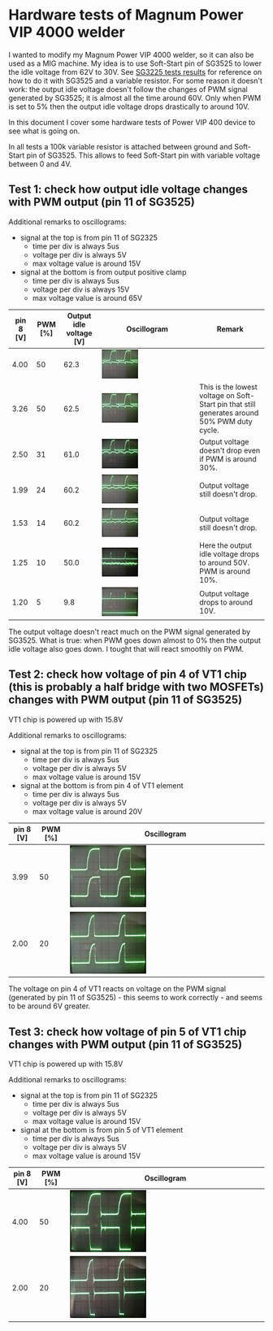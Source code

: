 # Hardware tests of Magnum Power VIP 4000 welder

I wanted to modify my Magnum Power VIP 4000 welder, so it can also be used as a MIG machine.
My idea is to use Soft-Start pin of SG3525 to lower the idle voltage from 62V to 30V.
See [SG3225 tests results](https://github.com/wmarkow/sandbox/tree/master/inverter-welder/elements/sg3525/tests) for reference 
on how to do it with SG3525 and a variable resistor.
For some reason it doesn't work: the output idle voltage doesn't follow the changes of PWM signal generated by SG3525; it is
almost all the time around 60V. Only when PWM is set to 5% then the output idle voltage drops drastically to around 10V.

In this document I cover some hardware tests of Power VIP 400 device to see what is going on.

In all tests a 100k variable resistor is attached between ground and Soft-Start pin of SG3525. This allows to feed Soft-Start pin with variable voltage between 0 and 4V.

## Test 1: check how output idle voltage changes with PWM output (pin 11 of SG3525)

Additional remarks to oscillograms:
 * signal at the top is from pin 11 of SG2325
   * time per div is always 5us
   * voltage per div is always 5V
   * max voltage value is around 15V
 * signal at the bottom is from output positive clamp
   * time per div is always 5us
   * voltage per div is always 15V
   * max voltage value is around 65V

 | pin 8 [V] | PWM [%] | Output idle voltage [V]| Oscillogram | Remark |
 |---|---|---|---|---|
 | 4.00 | 50 | 62.3 | <img src="https://raw.githubusercontent.com/wmarkow/sandbox/master/inverter-welder/concepts/08_magnum_power_vip_4000/reveng/tests/01_sg3525_pin11_vs_idle_output_voltage/output_voltage_for_pwm_50_percent.jpg" width="40%" > | |
 | 3.26 | 50 | 62.5 | <img src="https://raw.githubusercontent.com/wmarkow/sandbox/master/inverter-welder/concepts/08_magnum_power_vip_4000/reveng/tests/01_sg3525_pin11_vs_idle_output_voltage/output_voltage_for_pwm_50_percent.jpg" width="40%" > | This is the lowest voltage on Soft-Start pin that still generates around 50% PWM duty cycle. |
 | 2.50 | 31 | 61.0 | <img src="https://raw.githubusercontent.com/wmarkow/sandbox/master/inverter-welder/concepts/08_magnum_power_vip_4000/reveng/tests/01_sg3525_pin11_vs_idle_output_voltage/output_voltage_for_pwm_31_percent.jpg" width="40%" > | Output voltage doesn't drop even if PWM is around 30%. |
 | 1.99 | 24 | 60.2 | <img src="https://raw.githubusercontent.com/wmarkow/sandbox/master/inverter-welder/concepts/08_magnum_power_vip_4000/reveng/tests/01_sg3525_pin11_vs_idle_output_voltage/output_voltage_for_pwm_24_percent.jpg" width="40%" > | Output voltage still doesn't drop. |
 | 1.53 | 14 | 60.2 | <img src="https://raw.githubusercontent.com/wmarkow/sandbox/master/inverter-welder/concepts/08_magnum_power_vip_4000/reveng/tests/01_sg3525_pin11_vs_idle_output_voltage/output_voltage_for_pwm_14_percent.jpg" width="40%" > | Output voltage still doesn't drop. |
 | 1.25 | 10 | 50.0 | <img src="https://raw.githubusercontent.com/wmarkow/sandbox/master/inverter-welder/concepts/08_magnum_power_vip_4000/reveng/tests/01_sg3525_pin11_vs_idle_output_voltage/output_voltage_for_pwm_10_percent.jpg" width="40%" > | Here the output idle voltage drops to around 50V. PWM is around 10%. |
 | 1.20 |  5 |  9.8 | <img src="https://raw.githubusercontent.com/wmarkow/sandbox/master/inverter-welder/concepts/08_magnum_power_vip_4000/reveng/tests/01_sg3525_pin11_vs_idle_output_voltage/output_voltage_for_pwm_05_percent.jpg" width="40%" > | Output voltage drops to around 10V. |

The output voltage doesn't react much on the PWM signal generated by SG3525. What is true: when PWM goes down almost to 0%
then the output idle voltage also goes down. I tought that will react smoothly on PWM.

## Test 2: check how voltage of pin 4 of VT1 chip (this is probably a half bridge with two MOSFETs) changes with PWM output (pin 11 of SG3525)

VT1 chip is powered up with 15.8V

Additional remarks to oscillograms:
 * signal at the top is from pin 11 of SG2325
   * time per div is always 5us
   * voltage per div is always 5V
   * max voltage value is around 15V
 * signal at the bottom is from pin 4 of VT1 element
   * time per div is always 5us
   * voltage per div is always 5V
   * max voltage value is around 20V

 | pin 8 [V] | PWM [%] | Oscillogram |
 |---|---|---|
 | 3.99 | 50 | <img src="https://raw.githubusercontent.com/wmarkow/sandbox/master/inverter-welder/concepts/08_magnum_power_vip_4000/reveng/tests/02_sg3525_pin11_vs_vt1_pin4/vt1_pin4_fpr_pwm_50_percent.jpg" width="40%" > | |
 | 2.00 | 20 | <img src="https://raw.githubusercontent.com/wmarkow/sandbox/master/inverter-welder/concepts/08_magnum_power_vip_4000/reveng/tests/02_sg3525_pin11_vs_vt1_pin4/vt1_pin4_for_pwm_20_percent.jpg" width="40%" > | |

 The voltage on pin 4 of VT1 reacts on voltage on the PWM signal (generated by pin 11 of SG3525) - this seems to work correctly - and seems to be around 6V greater.
 
 
## Test 3: check how voltage of pin 5 of VT1 chip changes with PWM output (pin 11 of SG3525)

VT1 chip is powered up with 15.8V

Additional remarks to oscillograms:
 * signal at the top is from pin 11 of SG2325
   * time per div is always 5us
   * voltage per div is always 5V
   * max voltage value is around 15V
 * signal at the bottom is from pin 5 of VT1 element
   * time per div is always 5us
   * voltage per div is always 5V
   * max voltage value is around 15V

 | pin 8 [V] | PWM [%] | Oscillogram |
 |---|---|---|
 | 4.00 | 50 | <img src="https://raw.githubusercontent.com/wmarkow/sandbox/master/inverter-welder/concepts/08_magnum_power_vip_4000/reveng/tests/03_sg3525_pin11_vs_vt1_pin5/vt1_pin5_for_pwm_50_percent.jpg" width="40%" > | |
 | 2.00 | 20 | <img src="https://raw.githubusercontent.com/wmarkow/sandbox/master/inverter-welder/concepts/08_magnum_power_vip_4000/reveng/tests/03_sg3525_pin11_vs_vt1_pin5/vt1_pin5_for_pwm_20_percent.jpg" width="40%" > | |
 
